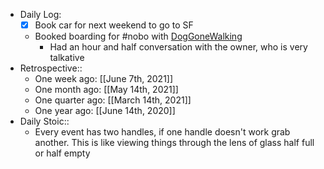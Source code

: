 - Daily Log:
    - [x] Book car for next weekend to go to SF
    - Booked boarding for #nobo with [DogGoneWalking](https://www.yelp.com/biz/dog-gone-walking-redwood-city-2)
        - Had an hour and half conversation with the owner, who is very talkative
- Retrospective::
    - One week ago: [[June 7th, 2021]]
    - One month ago: [[May 14th, 2021]]
    - One quarter ago: [[March 14th, 2021]]
    - One year ago: [[June 14th, 2020]]
- Daily Stoic::
    - Every event has two handles, if one handle doesn't work grab another. This is like viewing things through the lens of glass half full or half empty
